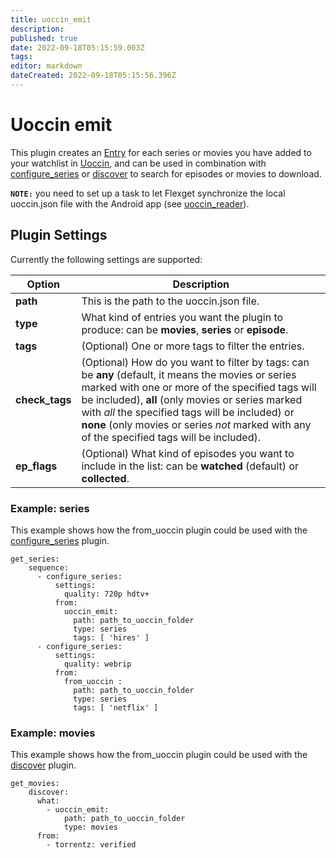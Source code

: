 ```yaml
---
title: uoccin_emit
description: 
published: true
date: 2022-09-18T05:15:59.003Z
tags: 
editor: markdown
dateCreated: 2022-09-18T05:15:56.396Z
---
```


# Uoccin emit
This plugin creates an [Entry](/Entry) for each series or movies you have added to your watchlist in [Uoccin](https://play.google.com/store/apps/details?id=net.ggelardi.uoccin), and can be used in combination with [configure_series](/Plugins/configure_series) or [discover](/Plugins/discover) to search for episodes or movies to download.

**`NOTE:`** you need to set up a task to let Flexget synchronize the local uoccin.json file with the Android app (see [uoccin_reader](/uoccin_reader)).  

## Plugin Settings
Currently the following settings are supported:



|  Option  |  Description  |
| --- | --- |
| **path** | This is the path to the uoccin.json file. |
| **type** | What kind of entries you want the plugin to produce: can be **movies**, **series** or **episode**. |
| **tags** | (Optional) One or more tags to filter the entries. |
| **check_tags** | (Optional) How do you want to filter by tags: can be **any** (default, it means the movies or series marked with one or more of the specified tags will be included), **all** (only movies or series marked with *all* the specified tags will be included) or **none** (only movies or series *not* marked with any of the specified tags will be included). |
| **ep_flags** | (Optional) What kind of episodes you want to include in the list: can be **watched** (default) or **collected**. |


### Example: series
This example shows how the from_uoccin plugin could be used with the [configure_series](/Plugins/configure_series) plugin.

```
get_series:
    sequence:
      - configure_series:
          settings:
            quality: 720p hdtv+
          from:
            uoccin_emit:
              path: path_to_uoccin_folder
              type: series
              tags: [ 'hires' ]
      - configure_series:
          settings:
            quality: webrip
          from:
            from_uoccin :
              path: path_to_uoccin_folder
              type: series
              tags: [ 'netflix' ]
```
  

### Example: movies
This example shows how the from_uoccin plugin could be used with the [discover](/Plugins/discover) plugin.

```
get_movies:
    discover:
      what:
        - uoccin_emit:
            path: path_to_uoccin_folder
            type: movies
      from:
        - torrentz: verified
```

  
